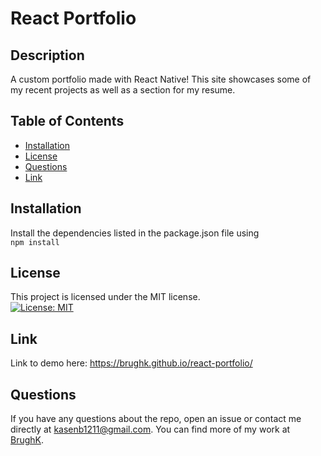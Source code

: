 # React Portfolio

## Description
A custom portfolio made with React Native! This site showcases some of my recent projects as well as a section for my resume.

  ## Table of Contents 
  * [Installation](#installation)
  * [License](#license)
  * [Questions](#questions)
  * [Link](#link)

  ## Installation 
  Install the dependencies listed in the package.json file using<br>
  ```npm install```
  
  ## License
  This project is licensed under the MIT license.
  <br/> [![License: MIT](https://img.shields.io/badge/License-MIT-yellow.svg)](https://opensource.org/licenses/MIT)
  
  ## Link
  Link to demo here: https://brughk.github.io/react-portfolio/
  
  
  ## Questions 
  If you have any questions about the repo, open an issue or contact me directly at kasenb1211@gmail.com. You can find more of my work at [BrughK](https://github.com/BrughK/).
